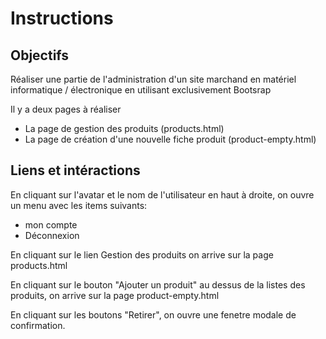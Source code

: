 # Instructions

## Objectifs
Réaliser une partie de l'administration d'un site marchand en matériel informatique / électronique en utilisant exclusivement Bootsrap

Il y a deux pages à réaliser
- La page de gestion des produits (products.html)
- La page de création d'une nouvelle fiche produit (product-empty.html)


## Liens et intéractions

En cliquant sur l'avatar et le nom de l'utilisateur en haut à droite, on ouvre un menu avec les items suivants:
- mon compte
- Déconnexion

En cliquant sur le lien Gestion des produits on arrive sur la page products.html


En cliquant sur le bouton "Ajouter un produit" au dessus de la listes des produits, on arrive sur la page product-empty.html

En cliquant sur les boutons "Retirer", on ouvre une fenetre modale de confirmation. 